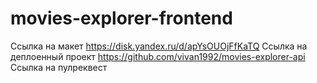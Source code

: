 # movies-explorer-frontend

Ссылка на макет https://disk.yandex.ru/d/apYsOUOjFfKaTQ
Ссылка на деплоенный проект https://github.com/vivan1992/movies-explorer-api
Ссылка на пулреквест
